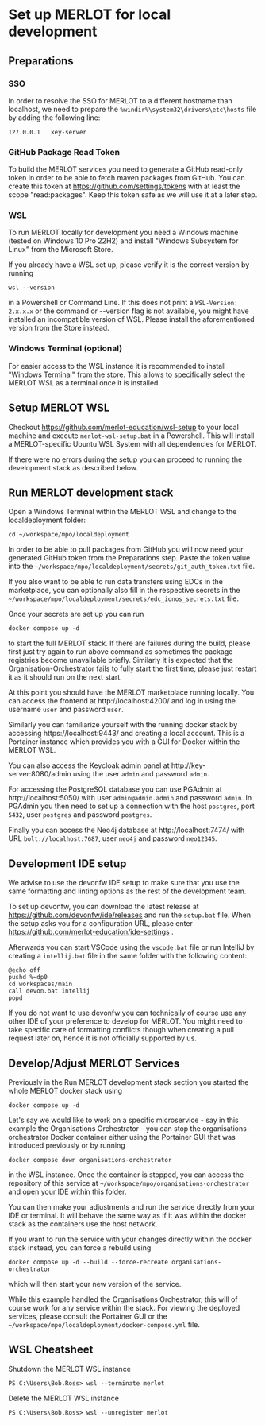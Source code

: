 # Set up MERLOT for local development

## Preparations
### SSO
In order to resolve the SSO for MERLOT to a different hostname than localhost, we need to prepare the `%windir%\system32\drivers\etc\hosts` file by adding the following line:

    127.0.0.1	key-server

### GitHub Package Read Token

To build the MERLOT services you need to generate a GitHub read-only token in order to be able to fetch maven packages from 
GitHub. You can create this token at https://github.com/settings/tokens with at least the scope "read:packages".
Keep this token safe as we will use it at a later step.

### WSL
To run MERLOT locally for development you need a Windows machine (tested on Windows 10 Pro 22H2) and install "Windows Subsystem for Linux" from the Microsoft Store.

If you already have a WSL set up, please verify it is the correct version by running

    wsl --version

in a Powershell or Command Line. If this does not print a `WSL-Version: 2.x.x.x` or the command or --version flag is not available, you might have installed an incompatible version of WSL. Please install the aforementioned version from the Store instead.

### Windows Terminal (optional)
For easier access to the WSL instance it is recommended to install "Windows Terminal" from the store. This allows to specifically select the MERLOT WSL as a terminal once it is installed.

## Setup MERLOT WSL

Checkout https://github.com/merlot-education/wsl-setup to your local machine and execute `merlot-wsl-setup.bat` in a Powershell.
This will install a MERLOT-specific Ubuntu WSL System with all dependencies for MERLOT.

If there were no errors during the setup you can proceed to running the development stack as described below.

## Run MERLOT development stack

Open a Windows Terminal within the MERLOT WSL and change to the localdeployment folder:

    cd ~/workspace/mpo/localdeployment

In order to be able to pull packages from GitHub you will now need your generated GitHub token from the Preparations step.
Paste the token value into the `~/workspace/mpo/localdeployment/secrets/git_auth_token.txt` file.

If you also want to be able to run data transfers using EDCs in the marketplace, you can optionally also fill in the respective secrets in the `~/workspace/mpo/localdeployment/secrets/edc_ionos_secrets.txt` file.

Once your secrets are set up you can run

    docker compose up -d

to start the full MERLOT stack. If there are failures during the build, please first just try again to run above command as sometimes the package registries become unavailable briefly. Similarly it is expected that the Organisation-Orchestrator fails to fully start the first time, please just restart it as it should run on the next start.

At this point you should have the MERLOT marketplace running locally. You can access the frontend at http://localhost:4200/ and log in using the username `user` and password `user`.

Similarly you can familiarize yourself with the running docker stack by accessing https://localhost:9443/ and creating a local account. This is a Portainer instance which provides you with a GUI for Docker within the MERLOT WSL.

You can also access the Keycloak admin panel at http://key-server:8080/admin using the user `admin` and password `admin`.

For accessing the PostgreSQL database you can use PGAdmin at http://localhost:5050/ with user `admin@admin.admin` and password `admin`.
In PGAdmin you then need to set up a connection with the host `postgres`, port `5432`, user `postgres` and password `postgres`.

Finally you can access the Neo4j database at http://localhost:7474/ with URL `bolt://localhost:7687`, user `neo4j` and password `neo12345`.

## Development IDE setup

We advise to use the devonfw IDE setup to make sure that you use the same formatting and linting options as the rest of the development team.

To set up devonfw, you can download the latest release at https://github.com/devonfw/ide/releases and run the `setup.bat` file. When the setup asks you for a configuration URL, please enter https://github.com/merlot-education/ide-settings .

Afterwards you can start VSCode using the `vscode.bat` file or run IntelliJ by creating a `intellij.bat` file in the same folder with the following content:

    @echo off
    pushd %~dp0
    cd workspaces/main
    call devon.bat intellij
    popd

If you do not want to use devonfw you can technically of course use any other IDE of your preference to develop for MERLOT. You might need to take specific care of formatting conflicts though when creating a pull request later on, hence it is not officially supported by us.

## Develop/Adjust MERLOT Services

Previously in the Run MERLOT development stack section you started the whole MERLOT docker stack using 

    docker compose up -d

Let's say we would like to work on a specific microservice - say in this example the Organisations Orchestrator - you can stop the organisations-orchestrator Docker container either using the Portainer GUI that was introduced previously or by running 

    docker compose down organisations-orchestrator

in the WSL instance.
Once the container is stopped, you can access the repository of this service at `~/workspace/mpo/organisations-orchestrator` and open your IDE within this folder.

You can then make your adjustments and run the service directly from your IDE or terminal. It will behave the same way as if it was within the docker stack as the containers use the host network.

If you want to run the service with your changes directly within the docker stack instead, you can force a rebuild using

    docker compose up -d --build --force-recreate organisations-orchestrator

which will then start your new version of the service.

While this example handled the Organisations Orchestrator, this will of course work for any service within the stack. For viewing the deployed services, please consult the Portainer GUI or the `~/workspace/mpo/localdeployment/docker-compose.yml` file. 

## WSL Cheatsheet

Shutdown the MERLOT WSL instance
```
PS C:\Users\Bob.Ross> wsl --terminate merlot
```

Delete the MERLOT WSL instance
```
PS C:\Users\Bob.Ross> wsl --unregister merlot
```
